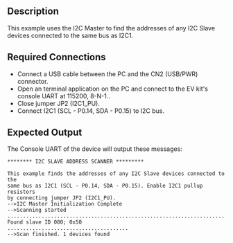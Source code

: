 ## Description

This example uses the I2C Master to find the addresses of any I2C Slave devices connected to the same bus as I2C1.

## Required Connections

-   Connect a USB cable between the PC and the CN2 (USB/PWR) connector.
-   Open an terminal application on the PC and connect to the EV kit's console UART at 115200, 8-N-1..
-   Close jumper JP2 (I2C1_PU).
-   Connect I2C1 (SCL - P0.14, SDA - P0.15) to I2C bus.

## Expected Output

The Console UART of the device will output these messages:

```
******** I2C SLAVE ADDRESS SCANNER *********

This example finds the addresses of any I2C Slave devices connected to the
same bus as I2C1 (SCL - P0.14, SDA - P0.15). Enable I2C1 pullup resistors
by connecting jumper JP2 (I2C1_PU).
-->I2C Master Initialization Complete
-->Scanning started
.........................................................................
Found slave ID 080; 0x50
.......................................
-->Scan finished. 1 devices found
```
